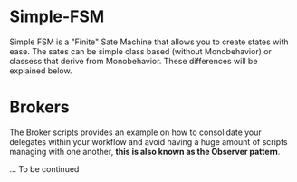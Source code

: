 # Simple-FSM
Simple FSM is a "Finite" Sate Machine that allows you to create states with ease. The sates can be simple class based (without Monobehavior) or classess that derive from Monobehavior. These differences will be explained below.



# Brokers
The Broker scripts provides an example on how to consolidate your delegates within your workflow and avoid having a huge amount of scripts managing  with one another, **this is also known as the Observer pattern**.



... To be continued
